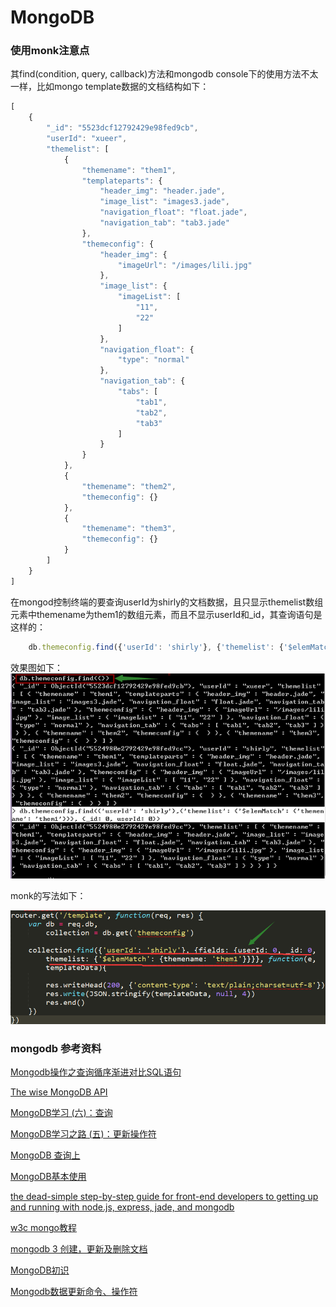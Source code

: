 # MongoDB

### 使用monk注意点

其find(condition, query, callback)方法和mongodb console下的使用方法不太一样，比如mongo template数据的文档结构如下：
```javascript
[
    {
        "_id": "5523dcf12792429e98fed9cb",
        "userId": "xueer",
        "themelist": [
            {
                "themename": "them1",
                "templateparts": {
                    "header_img": "header.jade",
                    "image_list": "images3.jade",
                    "navigation_float": "float.jade",
                    "navigation_tab": "tab3.jade"
                },
                "themeconfig": {
                    "header_img": {
                        "imageUrl": "/images/lili.jpg"
                    },
                    "image_list": {
                        "imageList": [
                            "11",
                            "22"
                        ]
                    },
                    "navigation_float": {
                        "type": "normal"
                    },
                    "navigation_tab": {
                        "tabs": [
                            "tab1",
                            "tab2",
                            "tab3"
                        ]
                    }
                }
            },
            {
                "themename": "them2",
                "themeconfig": {}
            },
            {
                "themename": "them3",
                "themeconfig": {}
            }
        ]
    }
]
```

在mongod控制终端的要查询userId为shirly的文档数据，且只显示themelist数组元素中themename为them1的数组元素，而且不显示userId和_id，其查询语句是这样的：

```javascript
    db.themeconfig.find({'userId': 'shirly'}, {'themelist': {'$elemMatch': {'themename': 'them1'}}}, {_id: 0, userId: 0})
```

效果图如下：
![mongod console下的find写法](../images/findInConsole.png)

monk的写法如下：

![查询同样信息的monk写法](../images/monkFind.png)


### mongodb 参考资料

[Mongodb操作之查询循序渐进对比SQL语句](http://www.cnblogs.com/lingfengblogs/p/4195984.html)

[The wise MongoDB API](https://github.com/Automattic/monk)

[MongoDB学习 (六)：查询](http://www.cnblogs.com/egger/p/3135847.html)

[MongoDB学习之路 (五)：更新操作符](http://www.cnblogs.com/egger/archive/2013/05/15/3053617.html)

[MongoDB 查询上](http://www.cnblogs.com/refactor/archive/2012/07/30/2591344.html)

[MongoDB基本使用](http://www.cnblogs.com/zhwl/p/3421084.html)

[the dead-simple step-by-step guide for front-end developers to getting up and running with node.js, express, jade, and mongodb](http://cwbuecheler.com/web/tutorials/2013/node-express-mongo/)

[w3c mongo教程](http://www.w3cschool.cc/mongodb/mongodb-query.html)

[mongodb 3 创建，更新及删除文档](http://zhan.renren.com/itbegin?gid=3602888498028470739&checked=true)

[MongoDB初识](http://www.cnblogs.com/elegance/p/4281736.html)

[Mongodb数据更新命令、操作符](http://chenzhou123520.iteye.com/blog/1637629)
